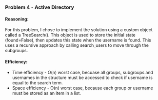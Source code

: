 ### Problem 4 - Active Directory

#### Reasoning:
For this problem, I chose to implement the solution using a custom object called a TreeSearch().  This object is used to store the initial state (found=False), then updates this state when the username is found.  This uses a recursive approach by calling search_users to move through the subgroups.


#### Efficiency:
* Time efficiency - O(n) worst case, becuase all groups, subgroups and usernames in the structure must be accessed to check if username is equal to the search term.
* Space efficiency - O(n) worst case, because each group or username must be stored as an item in a list.


